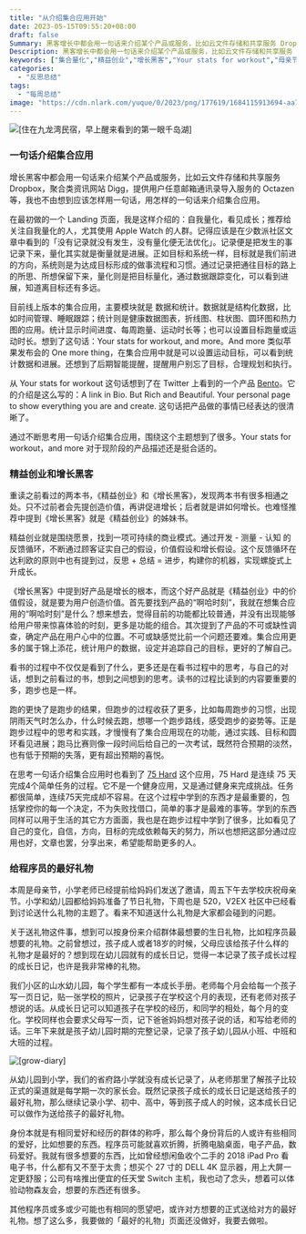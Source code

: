 ```yaml
---
title: "从介绍集合应用开始"
date: 2023-05-15T09:55:20+08:00
draft: false
Summary: 黑客增长中都会用一句话来介绍某个产品或服务，比如云文件存储和共享服务 Dropbox，聚合类资讯网站 Digg，提供用户任意邮箱通讯录导入服务的 Octazen 等。让我不由想到应该怎么用一句话介绍集合应用才好。
Description: 黑客增长中都会用一句话来介绍某个产品或服务，比如云文件存储和共享服务 Dropbox，聚合类资讯网站 Digg，提供用户任意邮箱通讯录导入服务的 Octazen 等。让我不由想到应该怎么用一句话介绍集合应用才好。
keywords: ["集合量化","精益创业","增长黑客","Your stats for workout","母亲节","520","节日礼物"]
categories:
  - "反思总结"
tags:
  - "每周总结"
image: "https://cdn.nlark.com/yuque/0/2023/png/177619/1684115913694-aa7370a6-bcf1-42ef-b4c3-b09bcbc2a4ab.png"
---
```


![[住在九龙湾民宿，早上醒来看到的第一眼千岛湖]](https://cdn.nlark.com/yuque/0/2023/png/177619/1684115913694-aa7370a6-bcf1-42ef-b4c3-b09bcbc2a4ab.png)

### 一句话介绍集合应用

增长黑客中都会用一句话来介绍某个产品或服务，比如云文件存储和共享服务 Dropbox，聚合类资讯网站 Digg，提供用户任意邮箱通讯录导入服务的 Octazen 等，我也不由想到应该怎样用一句话，用怎样的一句话来介绍集合应用。

在最初做的一个 Landing 页面，我是这样介绍的：自我量化，看见成长；推荐给关注自我量化的人，尤其使用 Apple Watch 的人群。记得应该是在少数派社区文章中看到的「没有记录就没有发生，没有量化便无法优化」。记录便是把发生的事记录下来，量化其实就是衡量就是进展。正如目标和系统一样，目标就是我们前进的方向，系统则是为达成目标形成的做事流程和习惯。通过记录把通往目标的路上的所思、所想保留下来，量化则是把目标量化，通过数据跟踪变化，可以看到进展，知道离目标还有多远。

目前线上版本的集合应用，主要模块就是 数据和统计。数据就是结构化数据，比如时间管理、睡眠跟踪；统计则是健康数据图表，折线图、柱状图、圆环图和热力图的应用。统计显示时间进度、每周跑量、运动时长等；也可以设置目标跑量或运动时长。想到了这句话：Your stats for workout, and more。And more 类似苹果发布会的 One more thing，在集合应用中就是可以设置运动目标，可以看到统计数据和进展。还想到了后期智能提醒，提醒用户别忘了目标，合理规划和执行。

从 Your stats for workout 这句话想到了在 Twitter 上看到的一个产品 [Bento](https://cmcn.me/link?target=https://bento.me/en/home)。它的介绍是这么写的：A link in Bio. But Rich and Beautiful. Your personal page to show everything you are and create. 这句话把产品做的事情已经表达的很清晰了。

通过不断思考用一句话介绍集合应用，围绕这个主题想到了很多。Your stats for workout，and more 对于现阶段的产品描述还是挺合适的。

### 精益创业和增长黑客

重读之前看过的两本书，《精益创业》和《增长黑客》，发现两本书有很多相通之处。只不过前者会先提创造价值，再讲促进增长；后者就是讲如何增长。也难怪推荐中提到《增长黑客》就是《精益创业》的姊妹书。

精益创业就是围绕愿景，找到一项可持续的商业模式。通过开发 - 测量 - 认知 的反馈循环，不断通过顾客证实自己的假设，价值假设和增长假设。这个反馈循环在达利欧的原则中也有提到过，反思 + 总结 = 进步，构建你的机器，实现螺旋式上升成长。

《增长黑客》中提到好产品是增长的根本，而这个好产品就是《精益创业》中的价值假设，就是要为用户创造价值。首先要找到产品的“啊哈时刻”，我就在想集合应用的“啊哈时刻”是什么？想来想去，觉得目前的功能都比较普通，并没有出现能够给用户带来惊喜体验的时刻，更多是功能的组合。其次提到了产品的不可或缺性调查，确定产品在用户心中的位置。不可或缺感觉比前一个问题还要难。集合应用更多的属于锦上添花，统计用户的数据，设定并追踪自己的目标，更好的了解自己。

看书的过程中不仅仅是看到了什么，更多还是在看书过程中的思考，与自己的对话，想到之前看过的书，想到之间想到的思考。读书的过程比读到的内容要重要的多，跑步也是一样。

跑的更快了是跑步的结果，但跑步的过程收获了更多，比如每周跑步的习惯，出现阴雨天气时怎么办，什么时候去跑，想哪一个跑步路线，感受跑步的姿势等。正是跑步过程中的思考和实践，才慢慢有了集合应用现在的功能，通过实践、目标和圆环看见进展；跑马比赛则像一段时间后给自己的一次考试，既然符合预期的淡然，也有低于预期的失落，更有超出预期的喜悦。

在思考一句话介绍集合应用时也看到了 [75 Hard](https://cmcn.me/link?target=https://apps.apple.com/us/app/75-hard/id1502228408) 这个应用，75 Hard 是连续 75 天完成4个简单任务的过程。它不是一个健身应用，又是通过健身来完成挑战。任务都很简单，连续75天完成却不容易。在这个过程中学到的东西才是最重要的，包括掌控你的每一个决定，不为失败找借口，简单的事才是最难的事等。学到的东西同样可以用于生活的其它方方面面，我也是在跑步过程中学到了很多，比如看见了自己的变化，自信，方向，目标的完成依赖每天的努力，所以也想把这部分通过应用也好，文章也罢，分享出来，希望能帮助更多的人。

### 给程序员的最好礼物

本周是母亲节，小学老师已经提前给妈妈们发送了邀请，周五下午去学校庆祝母亲节。小学和幼儿园都给妈妈准备了节日礼物，下周也是 520，V2EX 社区中已经看到讨论送什么礼物的主题了。看来不知道送什么礼物是大家都会碰到的问题。

关于送礼物这件事，想到可以按身份来介绍群体最想要的生日礼物，比如程序员最想要的礼物。之前曾想过，孩子成人或者18岁的时候，父母应该给孩子什么样的礼物才是最好的？想到现在幼儿园就有的成长日记，觉得一本记录了孩子成长过程的成长日记，也许是我非常棒的礼物。

我们小区的山水幼儿园，每个学生都有一本成长手册。老师每个月会给每一个孩子写一页日记，贴一张学校的照片，记录孩子在学校这个月的表现，还有老师对孩子想说的话。从成长日记可以知道孩子在学校的经历，和同学的相处，每个月的变化。学校同样也会要求父母写一页，记下爸爸妈妈想对孩子说的话，和写给老师的话。三年下来就是孩子幼儿园时期的完整记录，记录了孩子幼儿园从小班、中班和大班的过程。

![[grow-diary]](https://cdn.nlark.com/yuque/0/2023/png/177619/1684117681310-632c0404-2210-4315-9fa6-c730241d110f.png)

从幼儿园到小学，我们的省府路小学就没有成长记录了，从老师那里了解孩子比较正式的渠道就是每学期一次的家长会。既然记录孩子成长的成长日记是送给孩子的最好礼物，那么继续记录小学、初中、高中，等到孩子成人的时候，这本成长日记可以做作为送给孩子的最好礼物。

身份本就是有相同爱好和经历的群体的称呼，那么每个身份背后的人或许有些相同的爱好，比如想要的东西。程序员可能就喜欢折腾，折腾电脑桌面，电子产品，数码爱好。我就有很多想要的东西，比如曾经想闲鱼收个二手的 2018 iPad Pro 看电子书，什么都有又不至于太贵；想买个 27 寸的 DELL 4K 显示器，用上大屏一定更舒服；公司有啥推出便宜的任天堂 Switch 主机，我也动了念头，想着可以体验动物森友会，想要的东西还有很多。

其他程序员或多或少可能也有相同的愿望吧，或许对方想要的正式送给对方的最好礼物。想了这么多，我要做的「最好的礼物」页面还没做好，我要去做啦。
